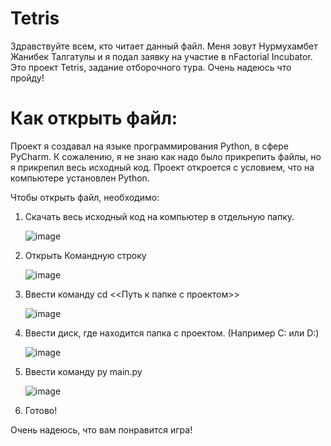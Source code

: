 # Tetris

Здравствуйте всем, кто читает данный файл. Меня зовут Нурмухамбет Жанибек Талгатулы и я подал заявку на участие в nFactorial Incubator.
Это проект Tetris, задание отборочного тура. Очень надеюсь что пройду!

# Как открыть файл:
Проект я создавал на языке программирования Python, в сфере PyCharm. К сожалению, я не знаю как надо было прикрепить файлы, но я прикрепил весь исходный код.
Проект откроется с условием, что на компьютере установлен Python.

Чтобы открыть файл, необходимо:
  1. Скачать весь исходный код на компьютер в отдельную папку.

        ![image](https://github.com/wohdrv/Tetris/assets/133672243/45a7e6e1-a69b-459d-ad1f-9cefb754646f)


  
  3. Открыть Командную строку

       ![image](https://github.com/wohdrv/Tetris/assets/133672243/8574c9d8-7b76-4e2c-9843-9c8a5f4ac377)


  
  4. Ввести команду cd <<Путь к папке с проектом>>

      ![image](https://github.com/wohdrv/Tetris/assets/133672243/09bc939e-e9c3-492f-8c7a-81fae3107a38)


  
  6. Ввести диск, где находится папка с проектом. (Например C: или D:)

      ![image](https://github.com/wohdrv/Tetris/assets/133672243/acf9cacb-9025-49bb-9472-ca37993abb15)



  8. Ввести команду py main.py

      ![image](https://github.com/wohdrv/Tetris/assets/133672243/5c4d4b35-7239-4495-bad2-5bfc56ab59cb)



  10. Готово!

Очень надеюсь, что вам понравится игра!
